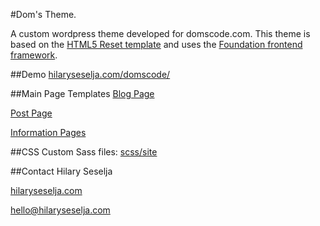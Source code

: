 #Dom's Theme.

A custom wordpress theme developed for domscode.com. This theme is based on the [HTML5 Reset template](https://github.com/murtaugh/HTML5-Reset) and uses the [Foundation frontend framework](http://foundation.zurb.com).

##Demo
[hilaryseselja.com/domscode/](http://hilaryseselja.com/domscode/)

##Main Page Templates
[Blog Page](https://github.com/blue-baron/Doms-Theme/blob/master/index.php)

[Post Page](https://github.com/blue-baron/Doms-Theme/blob/master/single.php)

[Information Pages](https://github.com/blue-baron/Doms-Theme/blob/master/page.php)

##CSS
Custom Sass files: [scss/site](https://github.com/blue-baron/Doms-Theme/tree/master/scss/site)

##Contact
Hilary Seselja

[hilaryseselja.com](http://www.hilaryseselja.com)

[hello@hilaryseselja.com](mailto:hello@hilaryseselja.com)
